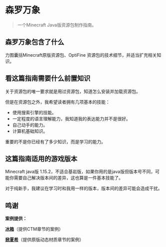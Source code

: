 # 森罗万象

> 一个Minecraft Java版资源包制作指南。

## 森罗万象包含了什么

力图囊括Minecraft原版资源包、OptiFine 资源包的技术细节，并适当扩充相关知识。

## 看这篇指南需要什么前置知识

关于资源包的唯一要求就是用过资源包，知道怎么安装并加载资源包。

但是在资源包之外，我希望读者拥有几项基本的技能：

- 使用搜索引擎的技能。
- 一定程度的语言理解能力，我知道我的表达能力并不是很好。
- 自己动手的能力。
- 计算机基础知识。

重要的不是你已经有了多少知识，而是学习的能力。

## 这篇指南适用的游戏版本

Minecraft java版 1.15.2，不适合基岩版，如果你用的是java版但版本号不同，可能你需要自己解决版本间的差异，这也算是一件基本技能了。

对于纯新手，我建议在学习时和我用一样的版本，版本间的差异可能会造成干扰。

## 鸣谢

**案例提供：**

**[冰箱](https://space.bilibili.com/393110/)**（提供CTM章节的案例）

**[掀夏希](https://space.bilibili.com/11576976/)**（提供原版动态材质章节的案例）
